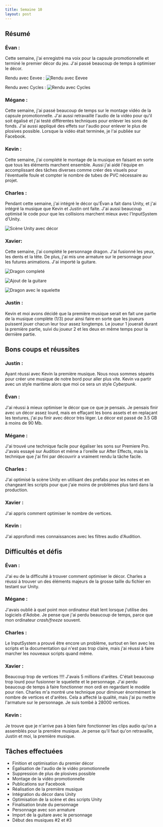 ```yaml
---
title: Semaine 10
layout: post
---
```


## Résumé

### Évan :

Cette semaine, j'ai enregistré ma voix pour la capsule promotionnelle et terminé le premier décor du jeu. J'ai passé beaucoup de temps à optimiser le décor.

Rendu avec Eevee :
![Rendu avec Eevee](../medias/rendu_final.jpg)

Rendu avec Cycles :
![Rendu avec Cycles](../medias/rendu_final_cycle.jpg)

### Mégane :

Cette semaine, j'ai passé beaucoup de temps sur le montage vidéo de la capsule promotionnelle. J'ai aussi retravaillé l'audio de la vidéo pour qu'il soit égalisé et j'ai testé différentes techniques pour enlever les sons de fonds. J'ai aussi appliqué des effets sur l'audio pour enlever le plus de plosives possible. Lorsque la vidéo était terminée, je l'ai publiée sur Facebook.

### Kevin :

Cette semaine, j'ai complété le montage de la musique en faisant en sorte que tous les éléments marchent ensemble. Aussi j'ai aidé l'équipe en accomplissant des tâches diverses comme créer des visuels pour l'éventuelle foule et compter le nombre de tubes de PVC nécessaire au projet.

### Charles :

Pendant cette semaine, j'ai intégré le décor qu'Évan a fait dans Unity, et j'ai intégré la musique que Kevin et Justin ont faite. J'ai aussi beaucoup optimisé le code pour que les collisions marchent mieux avec l'InputSystem d'Unity.

![Scène Unity avec décor](../medias/charles_sem10.png)

### Xavier:

Cette semaine, j'ai complété le personnage dragon. J'ai fusionné les yeux, les dents et la tête. De plus, j'ai mis une armature sur le personnage pour les futures animations. J'ai importé la guitare.

![Dragon completé](../medias/DragonComplet.JPG)

![Ajout de la guitare](../medias/Dragon&guitar.JPG)

![Dragon avec le squelette](../medias/DragonRigged.JPG)

### Justin :

Kevin et moi avons décidé que la première musique serait en fait une partie de la musique complète (1/3) pour ainsi faire en sorte que les joueurs puissent jouer chacun leur tour assez longtemps. Le joueur 1 jouerait durant la première partie, suivi du joueur 2 et les deux en même temps pour la dernière partie.

## Bons coups et réussites

### Justin :

Ayant réussi avec Kevin la première musique. Nous nous sommes séparés pour créer une musique de notre bord pour aller plus vite. Kevin va partir avec un style maritime alors que moi ce sera un style _Cyberpunk_.

### Évan :

J'ai réussi à mieux optimiser le décor que ce que je pensais. Je pensais finir avec un décor assez lourd, mais en effaçant les bons assets et en replaçant les textures, j'ai pu finir avec décor très léger. Le décor est passé de 3.5 GB à moins de 90 Mb.

### Mégane :

J'ai trouvé une technique facile pour égaliser les sons sur Premiere Pro. J'avais essayé sur Audition et même a l'oreille sur After Effects, mais la technique que j'ai fini par découvrir a vraiment rendu la tâche facile.

### Charles :

J'ai optimisé la scène Unity en utilisant des prefabs pour les notes et en changeant les scripts pour que j'aie moins de problèmes plus tard dans la production.

### Xavier :

J'ai appris comment optimiser le nombre de vertices.

### Kevin :

J'ai approfondi mes connaissances avec les filtres audio d'Audition.

## Difficultés et défis

### Évan :

J'ai eu de la difficulté à trouver comment optimiser le décor. Charles a réussi à trouver un des éléments majeurs de la grosse taille du fichier en testant sur Unity.

### Mégane :

J'avais oublié à quel point mon ordinateur était lent lorsque j'utilise des logiciels d'Adobe. Je pense que j'ai perdu beaucoup de temps, parce que mon ordinateur _crash/freeze_ souvent.

### Charles :

Le InputSystem a prouvé être encore un problème, surtout en lien avec les scripts et la documentation qui n'est pas trop claire, mais j'ai réussi à faire marcher les nouveaux scripts quand même.

### Xavier :

Beaucoup trop de vertices !!!! J'avais 5 millions d'arêtes. C'était beaucoup trop lourd pour fusionner le squelette et le personnage. J'ai perdu beaucoup de temps à faire fonctionner mon ordi en regardant le modèle pour rien.
Charles m'a montré une technique pour diminuer énormément le nombre de vertices et d'arêtes. Cela a affecté la qualité, mais j'ai pu mettre l'armature sur le personnage. Je suis tombé à 28000 vertices.

### Kevin :

Je trouve que je n'arrive pas à bien faire fonctionner les clips audio qu'on a assemblés pour la première musique. Je pense qu'il faut qu'on retravaille, Justin et moi, la première musique.

## Tâches effectuées

- Finition et optimisation du premier décor
- Égalisation de l'audio de le vidéo promotionnelle
- Suppression de plus de plosives possible
- Montage de la vidéo promotionnelle
- Publications sur Facebook
- Réalisation de la première musique
- Intégration du décor dans Unity
- Optimisation de la scène et des scripts Unity
- Finalisation brute du personnage
- Personnage avec son armature
- Import de la guitare avec le personnage
- Début des musiques #2 et #3

